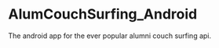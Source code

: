 AlumCouchSurfing_Android
========================

The android app for the ever popular alumni couch surfing api.
